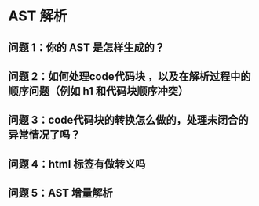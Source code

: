 # AST 解析

## 问题 1：你的 AST 是怎样生成的？

## 问题 2：如何处理code代码块 ，以及在解析过程中的顺序问题（例如 h1 和代码块顺序冲突）

## 问题 3：code代码块的转换怎么做的，处理未闭合的异常情况了吗？

## 问题 4：html 标签有做转义吗

## 问题 5：AST 增量解析

